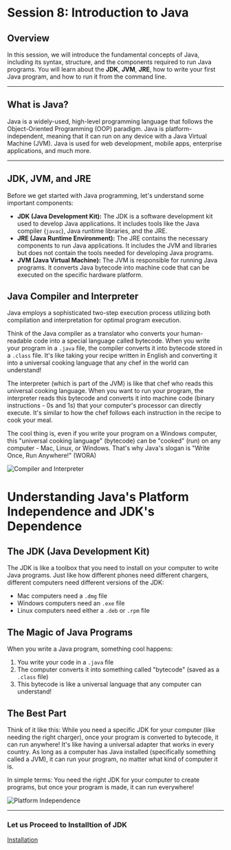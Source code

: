 # Session 8: Introduction to Java

## Overview
In this session, we will introduce the fundamental concepts of Java, including its syntax, structure, and the components required to run Java programs. You will learn about the **JDK**, **JVM**, **JRE**, how to write your first Java program, and how to run it from the command line.

---

## What is Java?
Java is a widely-used, high-level programming language that follows the Object-Oriented Programming (OOP) paradigm. Java is platform-independent, meaning that it can run on any device with a Java Virtual Machine (JVM). Java is used for web development, mobile apps, enterprise applications, and much more.

---

## JDK, JVM, and JRE

Before we get started with Java programming, let's understand some important components:
- **JDK (Java Development Kit):** The JDK is a software development kit used to develop Java applications. It includes tools like the Java compiler (`javac`), Java runtime libraries, and the JRE.
- **JRE (Java Runtime Environment):** The JRE contains the necessary components to run Java applications. It includes the JVM and libraries but does not contain the tools needed for developing Java programs.
- **JVM (Java Virtual Machine):** The JVM is responsible for running Java programs. It converts Java bytecode into machine code that can be executed on the specific hardware platform.

## Java Compiler and Interpreter

Java employs a sophisticated two-step execution process utilizing both compilation and interpretation for optimal program execution.

Think of the Java compiler as a translator who converts your human-readable code into a special language called bytecode. When you write your program in a `.java` file, the compiler converts it into bytecode stored in a `.class` file. It's like taking your recipe written in English and converting it into a universal cooking language that any chef in the world can understand!

The interpreter (which is part of the JVM) is like that chef who reads this universal cooking language. When you want to run your program, the interpreter reads this bytecode and converts it into machine code (binary instructions - 0s and 1s) that your computer's processor can directly execute. It's similar to how the chef follows each instruction in the recipe to cook your meal.

The cool thing is, even if you write your program on a Windows computer, this "universal cooking language" (bytecode) can be "cooked" (run) on any computer - Mac, Linux, or Windows. That's why Java's slogan is "Write Once, Run Anywhere!" (WORA)

![Compiler and Interpreter](https://github.com/rothardo/java-0-to-1/blob/master/Session-8/CompilerAndInterpreter.png)

# Understanding Java's Platform Independence and JDK's Dependence

## The JDK (Java Development Kit)
The JDK is like a toolbox that you need to install on your computer to write Java programs. Just like how different phones need different chargers, different computers need different versions of the JDK:
- Mac computers need a `.dmg` file
- Windows computers need an `.exe` file
- Linux computers need either a `.deb` or `.rpm` file

## The Magic of Java Programs
When you write a Java program, something cool happens:
1. You write your code in a `.java` file
2. The computer converts it into something called "bytecode" (saved as a `.class` file)
3. This bytecode is like a universal language that any computer can understand!

## The Best Part
Think of it like this: While you need a specific JDK for your computer (like needing the right charger), once your program is converted to bytecode, it can run anywhere! It's like having a universal adapter that works in every country. As long as a computer has Java installed (specifically something called a JVM), it can run your program, no matter what kind of computer it is.

In simple terms: You need the right JDK for your computer to create programs, but once your program is made, it can run everywhere!

![Platform Independence](https://github.com/rothardo/java-0-to-1/blob/master/Session-8/PlatformIndependence.png)

---

### Let us Proceed to Installtion of JDK
[Installation](https://github.com/rothardo/java-0-to-1/blob/master/Session-8/InstallationJDK.md)